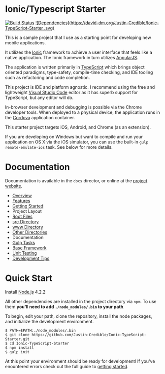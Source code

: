 Ionic/Typescript Starter
=============================
[![Build Status](https://travis-ci.org/Justin-Credible/Ionic-TypeScript-Starter.svg?branch=master)](https://travis-ci.org/Justin-Credible/Ionic-TypeScript-Starter)
[![Dependencies](https://david-dm.org/Justin-Credible/Ionic-TypeScript-Starter
.svg)](https://david-dm.org/Justin-Credible/Ionic-TypeScript-Starter)

This is a sample project that I use as a starting point for developing new mobile applications.

It utilizes the [Ionic](http://ionicframework.com/) framework to achieve a user interface that feels like a native application. The Ionic framework in turn utilizes [AngularJS](https://angularjs.org/).

The application is written primarily in [TypeScript](http://www.typescriptlang.org/) which brings object oriented paradigms, type-safety, compile-time checking, and IDE tooling such as refactoring and code completion.

This project is IDE and platform agnostic. I recommend using the free and lightweight [Visual Studio Code](https://code.visualstudio.com) editor as it has superb support for TypeScript, but any editor will do.

In-browser development and debugging is possible via the Chrome developer tools. When deployed to a physical device, the application runs in the [Cordova](http://cordova.apache.org/) application container.

This starter project targets iOS, Android, and Chrome (as an extension).

If you are developing on Windows but want to compile and run your application on OS X via the iOS simulator, you can use the built-in `gulp remote-emulate-ios` task. See below for more details.

# Documentation

Documentation is available in the `docs` director, or online at the [project website](http://Justin-Credible.github.io/Ionic-TypeScript-Starter).

* [Overview](http://Justin-Credible.github.io/Ionic-TypeScript-Starter)
* [Features](http://Justin-Credible.github.io/Ionic-TypeScript-Starter/features)
* [Getting Started](http://Justin-Credible.github.io/Ionic-TypeScript-Starter/getting-started)
* Project Layout
 * [Root Files](http://Justin-Credible.github.io/Ionic-TypeScript-Starter/project-layout-root-files)
 * [src Directory](http://Justin-Credible.github.io/Ionic-TypeScript-Starter/project-layout-src-directory)
 * [www Directory](http://Justin-Credible.github.io/Ionic-TypeScript-Starter/project-layout-www-directory)
 * [Other Directories](http://Justin-Credible.github.io/Ionic-TypeScript-Starter/project-layout-other-directories)
* Documentation
 * [Gulp Tasks](http://Justin-Credible.github.io/Ionic-TypeScript-Starter/gulp-tasks)
 * [Base Framework](http://Justin-Credible.github.io/Ionic-TypeScript-Starter/base-framework)
 * [Unit Testing](http://Justin-Credible.github.io/Ionic-TypeScript-Starter/unit-testing)
 * [Development Tips](http://Justin-Credible.github.io/Ionic-TypeScript-Starter/development-tips)

# Quick Start

Install [Node.js](https://nodejs.org/dist/v4.2.2/) 4.2.2

All other dependencies are installed in the project directory via `npm`. To use them **you'll need to add `./node_modules/.bin` to your path**.

To begin, edit your path, clone the repository, install the node packages, and initialize the development environment.

    $ PATH=$PATH:./node_modules/.bin
    $ git clone https://github.com/Justin-Credible/Ionic-TypeScript-Starter.git
    $ cd Ionic-TypeScript-Starter
    $ npm install
    $ gulp init

At this point your environment should be ready for development! If you've enountered errors check out the full guide to [getting started](http://Justin-Credible.github.io/Ionic-TypeScript-Starter/getting-started).

